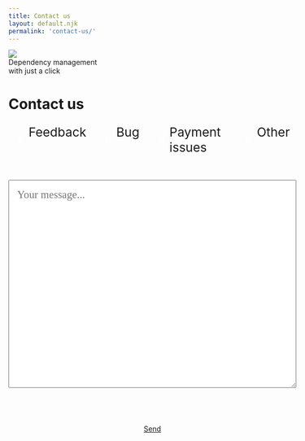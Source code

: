 ```yaml
---
title: Contact us
layout: default.njk
permalink: 'contact-us/'
---
```


<style>

#contact #sub-header {
  display: inline-block;
  margin: 2.5rem 0 4.5rem 0;
  font-size: 1.25em;
  font-weight: 100;
  text-align: center;
}
#contact #content {
  display: grid;
  align-items: start;
  justify-items: center;
}
#contact #contact-radios {
  display: flex;
  border: none;
}
#contact #contact-radios input {
  align-self: center;
  appearance: none;
  background: transparent;
  border-radius: 50%;
  border: 3px solid white;
  width: 14px;
  height: 14px;
}
#contact #contact-radios input:hover {
  cursor: pointer;
  background: white;
}
#contact #contact-radios input:checked {
  background: white;
}
#contact #contact-radios label:hover {
  cursor: pointer;
}
#contact #contact-radios label {
  font-size: 1.75em;
  margin-right: 2rem;
  padding-left: .5rem;
    filter: drop-shadow(var(--default-shadow));
}
#contact #contact-radios label:last-child {
  margin-right: 0;
}
#contact-text {
  width: 100%;
  margin: 2.5rem 0 4.5rem 0;
  font-size: 1.5em;
  padding: 1rem;
  box-sizing: border-box;
  font-family: Bitter;
  resize: vertical;
  min-height: 200px;
}
#contact-text:focus-visible {
  outline: none;
}

</style>

<div class="logo-container">
  <img src="/img/logo.png" />
  <div id="slogan">Dependency management 
    <br /> with just a click
  </div>
</div>
<div class="container" id="contact">
  <div id="header">
    <h1>Contact us</h1>
    <div class="separator"></div>
  </div>
  <div id="content">
    <fieldset id="contact-radios">
      <input type="radio" id="feedback" name="type" value="feedback" checked>
      <label for="feedback">Feedback</label>
      <input type="radio" id="bug" name="type" value="bug">
      <label for="bug">Bug</label>
      <input type="radio" id="payment" name="type" value="payment">
      <label for="payment">Payment issues</label>
      <input type="radio" id="other" name="type" value="other">
      <label for="other">Other</label>
    </fieldset>
    <textarea id="contact-text" rows="15" placeholder="Your message..."></textarea>
    <a class="button primary" href="/send-contact">Send</a>
  </div>
  <div id="container-footer">
    <div class="separator"></div>
  </div>
</div>
